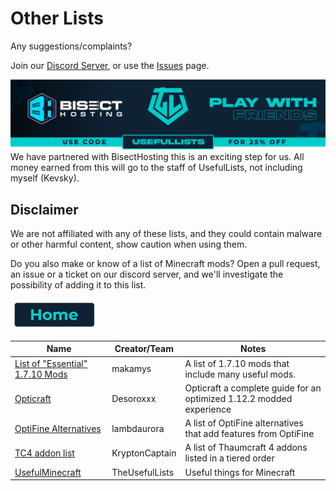 # Other Lists

Any suggestions/complaints?

Join our [Discord Server](https://discord.gg/8nzHYhVUQS), or use the [Issues](https://github.com/TheUsefulLists/UsefulMods/issues) page.

[![Bisect Hosting Image](https://raw.githubusercontent.com/TheUsefulLists/assets/main/Images/Promo.png)](https://bisecthosting.com/UsefulLists)
We have partnered with BisectHosting this is an exciting step for us. All money earned from this will go to the staff of UsefulLists, not including myself (Kevsky).

## Disclaimer

We are not affiliated with any of these lists, and they could contain malware or other harmful content, show caution when using them.

Do you also make or know of a list of Minecraft mods? Open a pull request, an issue or a ticket on our discord server, and we'll investigate the possibility of adding it to this list.

[![Home](https://raw.githubusercontent.com/TheUsefulLists/assets/main/Images/Buttons/Small/Home.png)](/README.md)

| Name | Creator/Team | Notes |
| --- | --- | --- |
| [List of "Essential" 1.7.10 Mods](https://gist.github.com/makamys/7cb74cd71d93a4332d2891db2624e17c) | makamys | A list of 1.7.10 mods that include many useful mods. |
| [Opticraft](https://red-studio-ragnarok.github.io/Opticraft/) | Desoroxxx | Opticraft a complete guide for an optimized 1.12.2 modded experience |
| [OptiFine Alternatives](https://lambdaurora.dev/optifine_alternatives/) | lambdaurora | A list of OptiFine alternatives that add features from OptiFine |
| [TC4 addon list](https://github.com/KryptonCaptain/Misc-Files/blob/master/TC4%20addon%20list.md) | KryptonCaptain | A list of Thaumcraft 4 addons listed in a tiered order |
| [UsefulMinecraft](https://github.com/TheUsefulLists/UsefulMinecraft/blob/main/README.md) | TheUsefulLists | Useful things for Minecraft |
